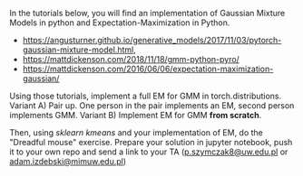 In the tutorials below, you will find an implementation of Gaussian Mixture Models in python and Expectation-Maximization in Python. 

- https://angusturner.github.io/generative_models/2017/11/03/pytorch-gaussian-mixture-model.html,
- https://mattdickenson.com/2018/11/18/gmm-python-pyro/
- https://mattdickenson.com/2016/06/06/expectation-maximization-gaussian/


Using those tutorials, implement a full EM for GMM in torch.distributions.
Variant A) Pair up. One person in the pair implements an EM, second person implements GMM.
Variant B) Implement EM for GMM **from scratch**. 


Then, using *sklearn* *kmeans* and your implementation of EM, do the "Dreadful mouse" exercise. Prepare your solution in jupyter notebook, push it to your own repo and send a link to your TA (p.szymczak8@uw.edu.pl or adam.izdebski@mimuw.edu.pl)
